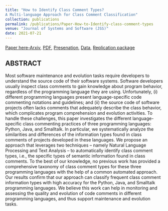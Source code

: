 ```yaml
---
title: "How to Identify Class Comment Types?
A Multi-language Approach for Class Comment Classification"
collection: publications
permalink: /publications/Paper-How-to-Identify-class-comment-types
venue: "Journal of Systems and Software (JSS)"
date: 2021-07-21
---
```


[ Paper here-Arxiv](https://arxiv.org/abs/2107.04521), 
[PDF](https://doi.org/10.1016/j.jss.2021.111047), 
[Presenation](https://poojaruhal.github.io/files/Slides-how-to-identify-class-comments.pdf), 
[Data](https://doi.org/10.5281/zenodo.4311839), 
[Replication package](https://github.com/poojaruhal/RP-class-comment-classification)

## ABSTRACT
Most software maintenance and evolution tasks require developers to understand the source code of their software systems. Software developers usually inspect class comments to gain knowledge about program behavior, regardless of the programming language they are using. Unfortunately, (i) different programming languages present language-specific code commenting notations and guidelines; and (ii) the source code of software projects often lacks comments that adequately describe the class behavior, which complicates program comprehension and evolution activities. 
To handle these challenges, this paper investigates the different language-specific class commenting practices of three programming languages: Python, Java, and Smalltalk. In particular, we systematically analyze the similarities and differences of the information types found in class comments of projects developed in these languages. 
We propose an approach that leverages two techniques – namely Natural Language Processing and Text Analysis – to automatically identify class comment types, i.e., the specific types of semantic information found in class comments. To the best of our knowledge, no previous work has provided a comprehensive taxonomy of class comment types for these three programming languages with the help of a common automated approach. Our results confirm that our approach can classify frequent class comment information types with high accuracy for the Python, Java, and Smalltalk programming languages. 
We believe this work can help in monitoring and assessing the quality and evolution of code comments in different programming languages, and thus support maintenance and evolution tasks.
